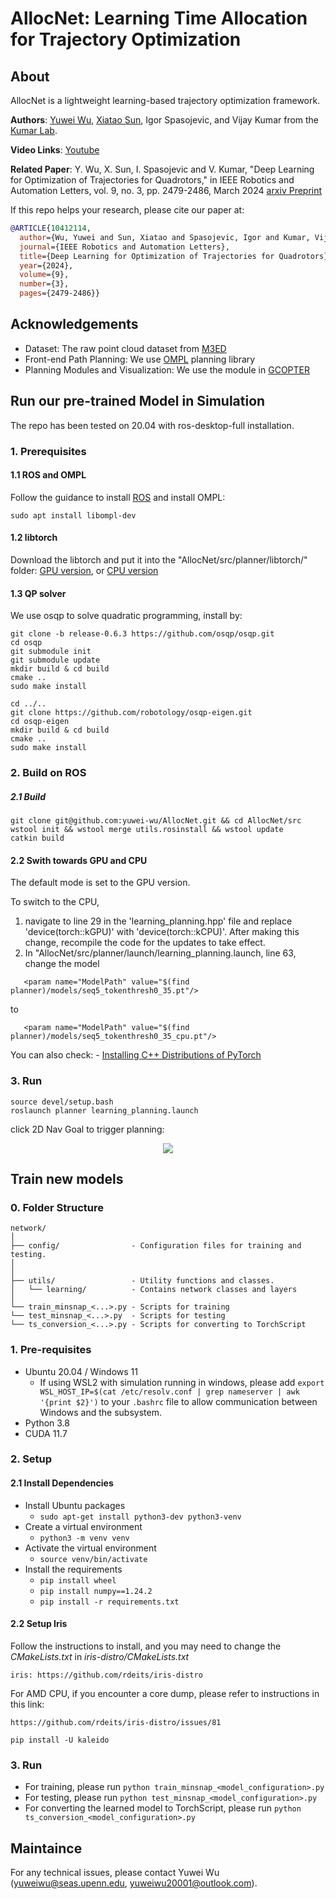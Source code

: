 # AllocNet: Learning Time Allocation for Trajectory Optimization

## About

AllocNet is a lightweight learning-based trajectory optimization framework. 

__Authors__: [Yuwei Wu](https://github.com/yuwei-wu), [Xiatao Sun](https://github.com/M4D-SC1ENTIST), Igor Spasojevic, and Vijay Kumar from the [Kumar Lab](https://www.kumarrobotics.org/).

__Video Links__:  [Youtube](https://www.youtube.com/watch?v=tA02dJz9ux8)


__Related Paper__: Y. Wu, X. Sun, I. Spasojevic and V. Kumar, "Deep Learning for Optimization of Trajectories for Quadrotors," in IEEE Robotics and Automation Letters, vol. 9, no. 3, pp. 2479-2486, March 2024
[arxiv Preprint](https://arxiv.org/pdf/2309.15191.pdf)

If this repo helps your research, please cite our paper at:

```bibtex
@ARTICLE{10412114,
  author={Wu, Yuwei and Sun, Xiatao and Spasojevic, Igor and Kumar, Vijay},
  journal={IEEE Robotics and Automation Letters}, 
  title={Deep Learning for Optimization of Trajectories for Quadrotors}, 
  year={2024},
  volume={9},
  number={3},
  pages={2479-2486}}
```

## Acknowledgements


- Dataset: The raw point cloud dataset from [M3ED](https://m3ed.io/)
- Front-end Path Planning: We use [OMPL](https://ompl.kavrakilab.org/) planning library
- Planning Modules and Visualization: We use the module in [GCOPTER](https://github.com/ZJU-FAST-Lab/GCOPTER)


## Run our pre-trained Model in Simulation

The repo has been tested on 20.04 with ros-desktop-full installation.

### 1. Prerequisites

#### 1.1 ROS and OMPL

Follow the guidance to install [ROS](https://wiki.ros.org/ROS/Installation) and install OMPL:
```
sudo apt install libompl-dev
```

#### 1.2 libtorch

Download the libtorch and put it into the "AllocNet/src/planner/libtorch/" folder: [GPU version](https://download.pytorch.org/libtorch/nightly/cu117/libtorch-cxx11-abi-shared-with-deps-2.0.0.dev20230301%2Bcu117.zip), or [CPU version](https://download.pytorch.org/libtorch/nightly/cpu/libtorch-cxx11-abi-shared-with-deps-2.0.0.dev20230301%2Bcpu.zip)

#### 1.3 QP solver 

We use osqp to solve quadratic programming, install by:

```
git clone -b release-0.6.3 https://github.com/osqp/osqp.git
cd osqp
git submodule init
git submodule update
mkdir build & cd build
cmake ..
sudo make install

cd ../..
git clone https://github.com/robotology/osqp-eigen.git
cd osqp-eigen
mkdir build & cd build
cmake ..
sudo make install
```

### 2. Build on ROS 

##### 2.1 Build

```
git clone git@github.com:yuwei-wu/AllocNet.git && cd AllocNet/src
wstool init && wstool merge utils.rosinstall && wstool update
catkin build
```

#### 2.2 Swith towards GPU and CPU

The default mode is set to the GPU version. 

To switch to the CPU,
1. navigate to line 29 in the 'learning_planning.hpp' file and replace 'device(torch::kGPU)' with 'device(torch::kCPU)'. After making this change, recompile the code for the updates to take effect.
2. In "AllocNet/src/planner/launch/learning_planning.launch, line 63, change the model
   
```
   <param name="ModelPath" value="$(find planner)/models/seq5_tokenthresh0_35.pt"/>
```
to 

```
   <param name="ModelPath" value="$(find planner)/models/seq5_tokenthresh0_35_cpu.pt"/>
```


You can also check: - [Installing C++ Distributions of PyTorch](https://pytorch.org/cppdocs/installing.html)


### 3. Run

```
source devel/setup.bash
roslaunch planner learning_planning.launch
```

click 2D Nav Goal to trigger planning:

<p align="center">
  <img src="docs/sim_vis.gif"/>
</p>


## Train new models

### 0. Folder Structure

```plaintext
network/
│
├── config/                - Configuration files for training and testing.
│
│
├── utils/                 - Utility functions and classes.
│   └── learning/          - Contains network classes and layers
│
└── train_minsnap_<...>.py - Scripts for training
└── test_minsnap_<...>.py  - Scripts for testing
└── ts_conversion_<...>.py - Scripts for converting to TorchScript
```

### 1. Pre-requisites
- Ubuntu 20.04 / Windows 11
  - If using WSL2 with simulation running in windows, please add `export WSL_HOST_IP=$(cat /etc/resolv.conf | grep nameserver | awk '{print $2}')` to your `.bashrc` file to allow communication between Windows and the subsystem.
- Python 3.8
- CUDA 11.7

### 2. Setup

#### 2.1 Install Dependencies

- Install Ubuntu packages
  - `sudo apt-get install python3-dev python3-venv`
- Create a virtual environment
  - `python3 -m venv venv`
- Activate the virtual environment
  - `source venv/bin/activate`
- Install the requirements
  - `pip install wheel`
  - `pip install numpy==1.24.2`
  - `pip install -r requirements.txt`
  

#### 2.2 Setup Iris

Follow the instructions to install, and you may need to change the *CMakeLists.txt* in *iris-distro/CMakeLists.txt*
```
iris: https://github.com/rdeits/iris-distro
```
For AMD CPU, if you encounter a core dump, please refer to instructions in this link:
```
https://github.com/rdeits/iris-distro/issues/81
```
```
pip install -U kaleido
```

### 3. Run
- For training, please run ```python train_minsnap_<model_configuration>.py```
- For testing, please run ```python test_minsnap_<model_configuration>.py```
- For converting the learned model to TorchScript, please run ```python ts_conversion_<model_configuration>.py```


## Maintaince

For any technical issues, please contact Yuwei Wu (yuweiwu@seas.upenn.edu, yuweiwu20001@outlook.com).
